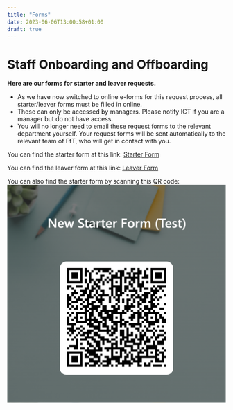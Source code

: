 ```yaml
---
title: "Forms"
date: 2023-06-06T13:00:58+01:00
draft: true
---
```


# Staff Onboarding and Offboarding

__Here are our forms for starter and leaver requests.__

- As we have now switched to online e-forms for this request process, all starter/leaver forms must be filled in online. 
- These can only be accessed by managers. Please notify ICT if you are a manager but do not have access.
- You will no longer need to email these request forms to the relevant department yourself. Your request forms will be sent automatically to the relevant team of FfT, who will get in contact with you.

You can find the starter form at this link: [Starter Form](https://forms.office.com/e/d46nEJMd5W)

You can find the leaver form at this link: [Leaver Form]()

You can also find the starter form by scanning this QR code: 
![Starter form QR code](StarterFormQRCode.png)